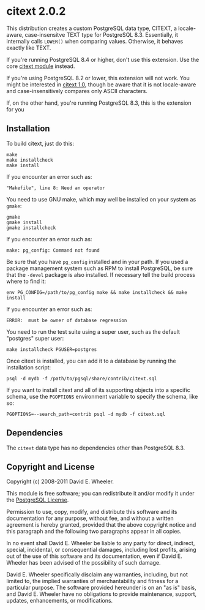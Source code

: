 citext 2.0.2
============

This distribution creates a custom PostgreSQL data type, CITEXT, a locale-
aware, case-insensitve TEXT type for PostgreSQL 8.3. Essentially, it
internally calls `LOWER()` when comparing values. Otherwise, it behaves
exactly like TEXT.

If you're running PostgreSQL 8.4 or higher, don't use this
extension. Use the core [citext
module](http://www.postgresql.org/docs/current/static/citext.html) instead.

If you're using PostgreSQL 8.2 or lower, this extension will not work. You
might be interested in [citext 1.0](http://pgfoundry.org/projects/citext/),
though be aware that it is not locale-aware and case-insensitively compares
only ASCII characters.

If, on the other hand, you're running PostgreSQL 8.3, this is the extension
for you

Installation
------------

To build citext, just do this:

    make
    make installcheck
    make install

If you encounter an error such as:

    "Makefile", line 8: Need an operator

You need to use GNU make, which may well be installed on your system as
`gmake`:

    gmake
    gmake install
    gmake installcheck

If you encounter an error such as:

    make: pg_config: Command not found

Be sure that you have `pg_config` installed and in your path. If you used a
package management system such as RPM to install PostgreSQL, be sure that the
`-devel` package is also installed. If necessary tell the build process where
to find it:

    env PG_CONFIG=/path/to/pg_config make && make installcheck && make install

If you encounter an error such as:

    ERROR:  must be owner of database regression

You need to run the test suite using a super user, such as the default
"postgres" super user:

    make installcheck PGUSER=postgres

Once citext is installed, you can add it to a database by running the
installation script:

    psql -d mydb -f /path/to/pgsql/share/contrib/citext.sql

If you want to install citext and all of its supporting objects into a
specific schema, use the `PGOPTIONS` environment variable to specify the
schema, like so:

    PGOPTIONS=--search_path=contrib psql -d mydb -f citext.sql

Dependencies
------------
The `citext` data type has no dependencies other than PostgreSQL 8.3.

Copyright and License
---------------------

Copyright (c) 2008-2011 David E. Wheeler.

This module is free software; you can redistribute it and/or modify it under
the [PostgreSQL License](http://www.opensource.org/licenses/postgresql).

Permission to use, copy, modify, and distribute this software and its
documentation for any purpose, without fee, and without a written agreement is
hereby granted, provided that the above copyright notice and this paragraph
and the following two paragraphs appear in all copies.

In no event shall David E. Wheeler be liable to any party for direct,
indirect, special, incidental, or consequential damages, including lost
profits, arising out of the use of this software and its documentation, even
if David E. Wheeler has been advised of the possibility of such damage.

David E. Wheeler specifically disclaim any warranties, including, but not
limited to, the implied warranties of merchantability and fitness for a
particular purpose. The software provided hereunder is on an "as is" basis,
and David E. Wheeler have no obligations to provide maintenance, support,
updates, enhancements, or modifications.
